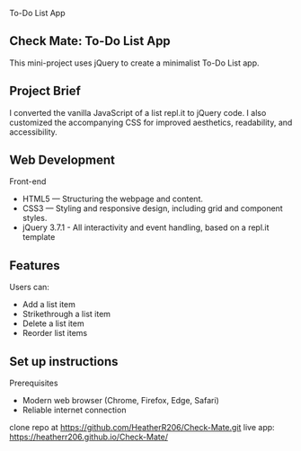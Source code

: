 To-Do List App

## Check Mate: To-Do List App 

This mini-project uses jQuery to create a minimalist To-Do List app.


## Project Brief

I converted the vanilla JavaScript of a list repl.it to jQuery code. I also customized the accompanying CSS for improved aesthetics, readability, and accessibility. 


## Web Development

Front-end
- HTML5 — Structuring the webpage and content.
- CSS3 — Styling and responsive design, including grid and component styles.
- jQuery 3.7.1 -  All interactivity and event handling, based on a repl.it template


## Features

Users can: 
  - Add a list item
  - Strikethrough a list item
  - Delete a list item
  - Reorder list items


## Set up instructions

Prerequisites
- Modern web browser (Chrome, Firefox, Edge, Safari)
- Reliable internet connection

clone repo at https://github.com/HeatherR206/Check-Mate.git
live app: https://heatherr206.github.io/Check-Mate/